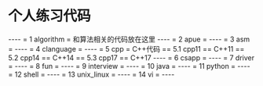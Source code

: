 <h1>个人练习代码</h1>
----
= 1 algorithm =
和算法相关的代码放在这里
----
= 2 apue =
----
= 3 asm =
----
= 4 clanguage =
----
= 5 cpp =
C++代码
== 5.1 cpp11 ==
C++11
== 5.2 cpp14 ==
C++14
== 5.3 cpp17 ==
C++17
----
= 6 csapp =
----
= 7 driver =
----
= 8 fun =
----
= 9 interview =
----
= 10 java =
----
= 11 python =
----
= 12 shell =
----
= 13 unix_linux =
----
= 14 vi =
----
